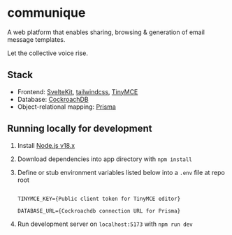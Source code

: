 # **communique**

A web platform that enables sharing, browsing & generation of email message templates.

Let the collective voice rise.

## Stack

- Frontend: [SvelteKit](https://kit.svelte.dev/), [tailwindcss](https://tailwindcss.com/), [TinyMCE](https://www.tiny.cloud/docs/tinymce/6/)
- Database: [CockroachDB](https://www.cockroachlabs.com/docs/)
- Object-relational mapping: [Prisma](https://www.prisma.io/cockroachdb)

## Running locally for development

1. Install [Node.js v18.x](https://nodejs.org/en/download/)
2. Download dependencies into app directory with `npm install`
3. Define or stub environment variables listed below into a `.env` file at repo root

   ```.env

   TINYMCE_KEY={Public client token for TinyMCE editor}

   DATABASE_URL={Cockroachdb connection URL for Prisma}

   ```

4. Run development server on `localhost:5173` with `npm run dev`
